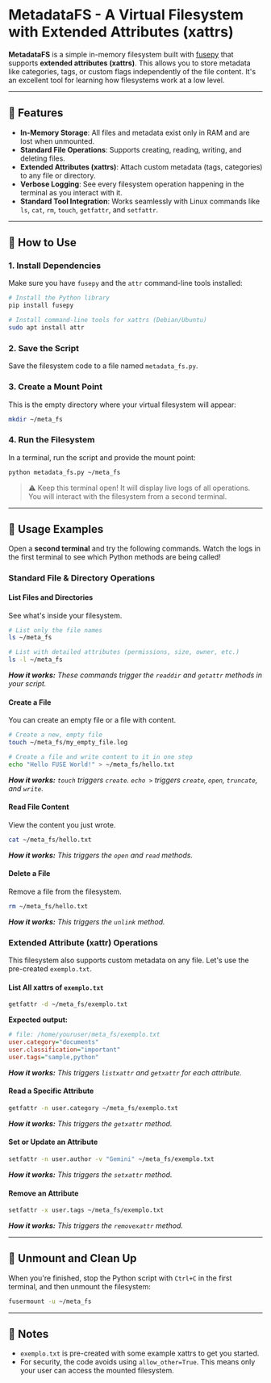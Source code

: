 # MetadataFS - A Virtual Filesystem with Extended Attributes (xattrs)

**MetadataFS** is a simple in-memory filesystem built with [fusepy](https://github.com/fusepy/fusepy) that supports **extended attributes (xattrs)**. This allows you to store metadata like categories, tags, or custom flags independently of the file content. It's an excellent tool for learning how filesystems work at a low level.

---

## 🚀 Features

- **In-Memory Storage**: All files and metadata exist only in RAM and are lost when unmounted.
- **Standard File Operations**: Supports creating, reading, writing, and deleting files.
- **Extended Attributes (xattrs)**: Attach custom metadata (tags, categories) to any file or directory.
- **Verbose Logging**: See every filesystem operation happening in the terminal as you interact with it.
- **Standard Tool Integration**: Works seamlessly with Linux commands like `ls`, `cat`, `rm`, `touch`, `getfattr`, and `setfattr`.

---

## 🔧 How to Use

### 1. Install Dependencies

Make sure you have `fusepy` and the `attr` command-line tools installed:

```bash
# Install the Python library
pip install fusepy

# Install command-line tools for xattrs (Debian/Ubuntu)
sudo apt install attr
```

### 2. Save the Script

Save the filesystem code to a file named `metadata_fs.py`.

### 3. Create a Mount Point

This is the empty directory where your virtual filesystem will appear:

```bash
mkdir ~/meta_fs
```

### 4. Run the Filesystem

In a terminal, run the script and provide the mount point:

```bash
python metadata_fs.py ~/meta_fs
```

> ⚠️ Keep this terminal open! It will display live logs of all operations. You will interact with the filesystem from a second terminal.

---

## 🧾 Usage Examples

Open a **second terminal** and try the following commands. Watch the logs in the first terminal to see which Python methods are being called!

### Standard File & Directory Operations

#### **List Files and Directories**
See what's inside your filesystem.
```bash
# List only the file names
ls ~/meta_fs

# List with detailed attributes (permissions, size, owner, etc.)
ls -l ~/meta_fs
```
*__How it works:__ These commands trigger the `readdir` and `getattr` methods in your script.*

#### **Create a File**
You can create an empty file or a file with content.
```bash
# Create a new, empty file
touch ~/meta_fs/my_empty_file.log

# Create a file and write content to it in one step
echo "Hello FUSE World!" > ~/meta_fs/hello.txt
```
*__How it works:__ `touch` triggers `create`. `echo >` triggers `create`, `open`, `truncate`, and `write`.*

#### **Read File Content**
View the content you just wrote.
```bash
cat ~/meta_fs/hello.txt
```
*__How it works:__ This triggers the `open` and `read` methods.*

#### **Delete a File**
Remove a file from the filesystem.
```bash
rm ~/meta_fs/hello.txt
```
*__How it works:__ This triggers the `unlink` method.*

### Extended Attribute (xattr) Operations

This filesystem also supports custom metadata on any file. Let's use the pre-created `exemplo.txt`.

#### **List All xattrs of `exemplo.txt`**
```bash
getfattr -d ~/meta_fs/exemplo.txt
```
**Expected output:**
```ini
# file: /home/youruser/meta_fs/exemplo.txt
user.category="documents"
user.classification="important"
user.tags="sample,python"
```
*__How it works:__ This triggers `listxattr` and `getxattr` for each attribute.*

#### **Read a Specific Attribute**
```bash
getfattr -n user.category ~/meta_fs/exemplo.txt
```
*__How it works:__ This triggers the `getxattr` method.*

#### **Set or Update an Attribute**
```bash
setfattr -n user.author -v "Gemini" ~/meta_fs/exemplo.txt
```
*__How it works:__ This triggers the `setxattr` method.*

#### **Remove an Attribute**
```bash
setfattr -x user.tags ~/meta_fs/exemplo.txt
```
*__How it works:__ This triggers the `removexattr` method.*

---

## 🧹 Unmount and Clean Up

When you're finished, stop the Python script with `Ctrl+C` in the first terminal, and then unmount the filesystem:

```bash
fusermount -u ~/meta_fs
```

---

## 📎 Notes

- `exemplo.txt` is pre-created with some example xattrs to get you started.
- For security, the code avoids using `allow_other=True`. This means only your user can access the mounted filesystem.
